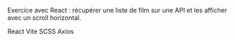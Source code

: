 Exercice avec React : récupérer une liste de film sur une API et les afficher avec un scroll horizontal.

React Vite SCSS Axios
